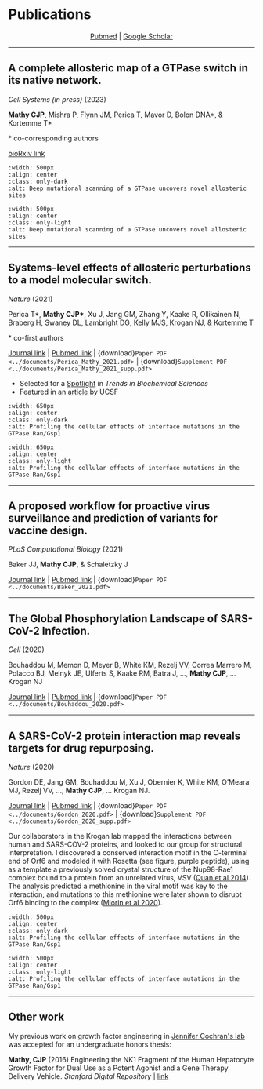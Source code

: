 # Publications

<p style="text-align: center;">
<a href=https://pubmed.ncbi.nlm.nih.gov/?term=Mathy+CJP%5BAuthor%5D&sort=date>Pubmed</a>
|
<a href=https://scholar.google.com/citations?user=DuBa5oYAAAAJ&hl=en>Google Scholar</a>
</p>

------------------------------------------------------------
## A complete allosteric map of a GTPase switch in its native network.

*Cell Systems (in press)* (2023)

__Mathy CJP__, Mishra P, Flynn JM, Perica T, Mavor D, Bolon DNA\*, & Kortemme T\*

\* co-corresponding authors

[bioRxiv link](https://doi.org/10.1101/2022.04.13.488230)


```{image} ../images/dms_paper_dark.png
:width: 500px
:align: center
:class: only-dark
:alt: Deep mutational scanning of a GTPase uncovers novel allosteric sites
```

```{image} ../images/dms_paper_light.png
:width: 500px
:align: center
:class: only-light
:alt: Deep mutational scanning of a GTPase uncovers novel allosteric sites
```

------------------------------------------------------------
## Systems-level effects of allosteric perturbations to a model molecular switch.

*Nature* (2021)

Perica T\*, __Mathy CJP\*__, Xu J, Jang GΜ, Zhang Y, Kaake R, Ollikainen N, Braberg H, Swaney DL, Lambright DG, Kelly MJS, Krogan NJ, & Kortemme T 

\* co-first authors

[Journal link](https://doi.org/10.1038/s41586-021-03982-6) | [Pubmed link](https://pubmed.ncbi.nlm.nih.gov/34646016/) | {download}`Paper PDF <../documents/Perica_Mathy_2021.pdf>` | {download}`Supplement PDF <../documents/Perica_Mathy_2021_supp.pdf>`

- Selected for a [Spotlight](https://doi.org/10.1016/j.tibs.2022.01.006) in *Trends in Biochemical Sciences*
- Featured in an [article](https://www.ucsf.edu/news/2021/10/421646/how-cells-multitask-magic-molecular-switches) by UCSF

```{image} ../images/gsp1_paper_2021_dark.png
:width: 650px
:align: center
:class: only-dark
:alt: Profiling the cellular effects of interface mutations in the GTPase Ran/Gsp1
```

```{image} ../images/gsp1_paper_2021_light.png
:width: 650px
:align: center
:class: only-light
:alt: Profiling the cellular effects of interface mutations in the GTPase Ran/Gsp1
```

------------------------------------------------------------

## A proposed workflow for proactive virus surveillance and prediction of variants for vaccine design.
*PLoS Computational Biology* (2021)

Baker JJ, __Mathy CJP__, & Schaletzky J

[Journal link](https://doi.org/10.1371/journal.pcbi.1009624) | [Pubmed link](https://pubmed.ncbi.nlm.nih.gov/34914686/) | {download}`Paper PDF <../documents/Baker_2021.pdf>`

------------------------------------------------------------

## The Global Phosphorylation Landscape of SARS-CoV-2 Infection.
*Cell* (2020)

Bouhaddou M, Memon D, Meyer B, White KM, Rezelj VV, Correa Marrero M, Polacco BJ, Melnyk JE, Ulferts S, Kaake RM, Batra J, …, __Mathy CJP__, … Krogan NJ

[Journal link](https://doi.org/10.1016/j.cell.2020.06.034) | [Pubmed link](https://pubmed.ncbi.nlm.nih.gov/32645325/) | {download}`Paper PDF <../documents/Bouhaddou_2020.pdf>`

------------------------------------------------------------
## A SARS-CoV-2 protein interaction map reveals targets for drug repurposing.
*Nature* (2020)

Gordon DE, Jang GM, Bouhaddou M, Xu J, Obernier K, White KM, O’Meara MJ, Rezelj VV, …, __Mathy CJP__, … Krogan NJ.

[Journal link](https://doi.org/10.1038/s41586-020-2286-9) | [Pubmed link](https://pubmed.ncbi.nlm.nih.gov/32353859/) | {download}`Paper PDF <../documents/Gordon_2020.pdf>` | {download}`Supplement PDF <../documents/Gordon_2020_supp.pdf>`


Our collaborators in the Krogan lab mapped the interactions between human and SARS-COV-2 proteins, and looked to our group for structural interpretation. I discovered a conserved interaction motif in the C-terminal end of Orf6 and modeled it with Rosetta (see figure, purple peptide), using as a template a previously solved crystal structure of the Nup98-Rae1 complex bound to a protein from an unrelated virus, VSV ([Quan et al 2014](https://www.pnas.org/doi/10.1073/pnas.1409076111)). The analysis predicted a methionine in the viral motif was key to the interaction, and mutations to this methionine were later shown to disrupt Orf6 binding to the complex ([Miorin et al 2020](https://www.pnas.org/doi/10.1073/pnas.2016650117)).

```{image} ../images/orf6_dark.png
:width: 500px
:align: center
:class: only-dark
:alt: Profiling the cellular effects of interface mutations in the GTPase Ran/Gsp1
```

```{image} ../images/orf6_light.png
:width: 500px
:align: center
:class: only-light
:alt: Profiling the cellular effects of interface mutations in the GTPase Ran/Gsp1
```

------------------------------------------------------------


## Other work

My previous work on growth factor engineering in [Jennifer Cochran's lab](https://cochranlab.stanford.edu/) was accepted for an undergraduate honors thesis:

__Mathy, CJP__ (2016) Engineering the NK1 Fragment of the Human Hepatocyte Growth Factor for Dual Use as a Potent Agonist and a Gene Therapy Delivery Vehicle. *Stanford Digital Repository* | [link](http://purl.stanford.edu/kw533qg7356)
